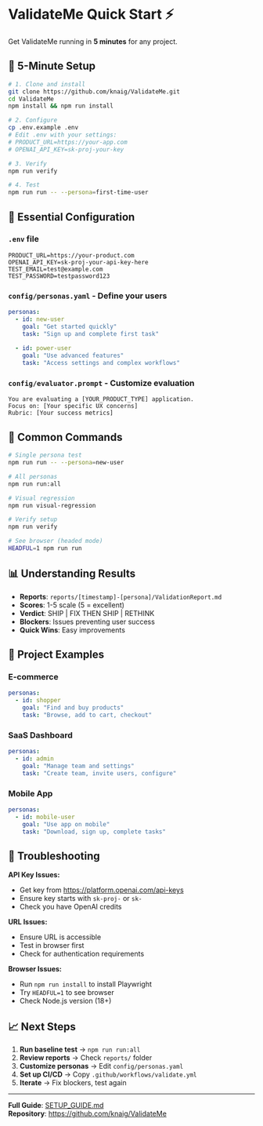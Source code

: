 # ValidateMe Quick Start ⚡

Get ValidateMe running in **5 minutes** for any project.

## 🚀 5-Minute Setup

```bash
# 1. Clone and install
git clone https://github.com/knaig/ValidateMe.git
cd ValidateMe
npm install && npm run install

# 2. Configure
cp .env.example .env
# Edit .env with your settings:
# PRODUCT_URL=https://your-app.com
# OPENAI_API_KEY=sk-proj-your-key

# 3. Verify
npm run verify

# 4. Test
npm run run -- --persona=first-time-user
```

## 📝 Essential Configuration

### `.env` file
```env
PRODUCT_URL=https://your-product.com
OPENAI_API_KEY=sk-proj-your-api-key-here
TEST_EMAIL=test@example.com
TEST_PASSWORD=testpassword123
```

### `config/personas.yaml` - Define your users
```yaml
personas:
  - id: new-user
    goal: "Get started quickly"
    task: "Sign up and complete first task"
    
  - id: power-user
    goal: "Use advanced features"
    task: "Access settings and complex workflows"
```

### `config/evaluator.prompt` - Customize evaluation
```prompt
You are evaluating a [YOUR_PRODUCT_TYPE] application.
Focus on: [Your specific UX concerns]
Rubric: [Your success metrics]
```

## 🎯 Common Commands

```bash
# Single persona test
npm run run -- --persona=new-user

# All personas
npm run run:all

# Visual regression
npm run visual-regression

# Verify setup
npm run verify

# See browser (headed mode)
HEADFUL=1 npm run run
```

## 📊 Understanding Results

- **Reports**: `reports/[timestamp]-[persona]/ValidationReport.md`
- **Scores**: 1-5 scale (5 = excellent)
- **Verdict**: SHIP | FIX THEN SHIP | RETHINK
- **Blockers**: Issues preventing user success
- **Quick Wins**: Easy improvements

## 🔧 Project Examples

### E-commerce
```yaml
personas:
  - id: shopper
    goal: "Find and buy products"
    task: "Browse, add to cart, checkout"
```

### SaaS Dashboard
```yaml
personas:
  - id: admin
    goal: "Manage team and settings"
    task: "Create team, invite users, configure"
```

### Mobile App
```yaml
personas:
  - id: mobile-user
    goal: "Use app on mobile"
    task: "Download, sign up, complete tasks"
```

## 🚨 Troubleshooting

**API Key Issues:**
- Get key from https://platform.openai.com/api-keys
- Ensure key starts with `sk-proj-` or `sk-`
- Check you have OpenAI credits

**URL Issues:**
- Ensure URL is accessible
- Test in browser first
- Check for authentication requirements

**Browser Issues:**
- Run `npm run install` to install Playwright
- Try `HEADFUL=1` to see browser
- Check Node.js version (18+)

## 📈 Next Steps

1. **Run baseline test** → `npm run run:all`
2. **Review reports** → Check `reports/` folder
3. **Customize personas** → Edit `config/personas.yaml`
4. **Set up CI/CD** → Copy `.github/workflows/validate.yml`
5. **Iterate** → Fix blockers, test again

---

**Full Guide**: [SETUP_GUIDE.md](SETUP_GUIDE.md)  
**Repository**: https://github.com/knaig/ValidateMe

